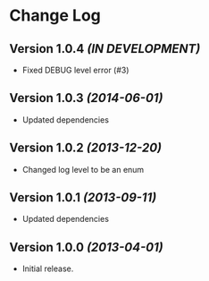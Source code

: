 Change Log
==========

Version 1.0.4 *(IN DEVELOPMENT)*
--------------------------------

* Fixed DEBUG level error (#3)

Version 1.0.3 *(2014-06-01)*
----------------------------

* Updated dependencies

Version 1.0.2 *(2013-12-20)*
----------------------------

* Changed log level to be an enum

Version 1.0.1 *(2013-09-11)*
----------------------------

* Updated dependencies

Version 1.0.0 *(2013-04-01)*
----------------------------

* Initial release.
